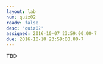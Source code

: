 ```yaml
---
layout: lab 
num: quiz02 
ready: false
desc: "quiz02"
assigned: 2016-10-07 23:59:00.00-7
due: 2016-10-10 23:59:00.00-7
---
```

TBD
